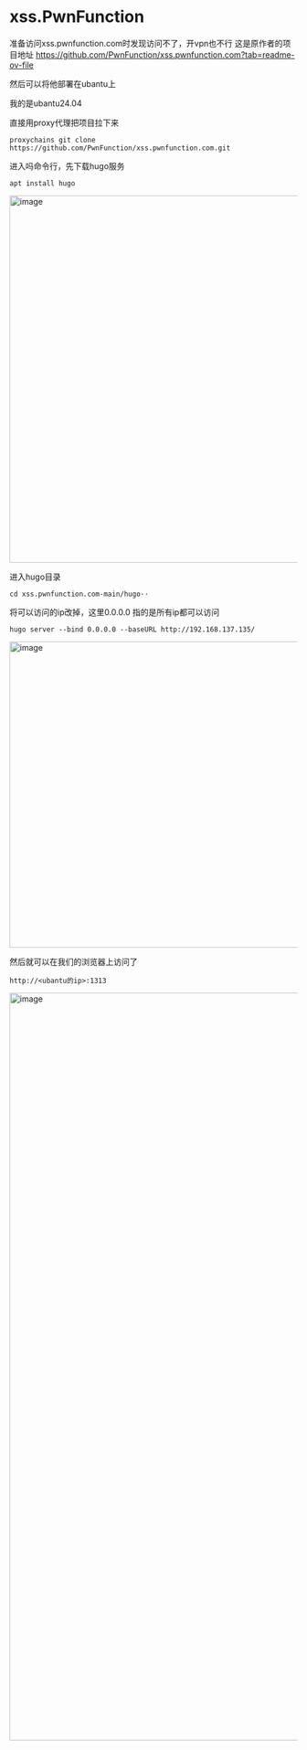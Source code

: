 # xss.PwnFunction #

准备访问xss.pwnfunction.com时发现访问不了，开vpn也不行
这是原作者的项目地址
https://github.com/PwnFunction/xss.pwnfunction.com?tab=readme-ov-file

然后可以将他部署在ubantu上

我的是ubantu24.04


直接用proxy代理把项目拉下来
```
proxychains git clone https://github.com/PwnFunction/xss.pwnfunction.com.git
```

进入吗命令行，先下载hugo服务
```
apt install hugo
```
<img width="1260" height="643" alt="image" src="https://github.com/user-attachments/assets/1f80cbac-57ed-4772-af16-2c078f733e06" />

进入hugo目录
```
cd xss.pwnfunction.com-main/hugo··
```

将可以访问的ip改掉，这里0.0.0.0 指的是所有ip都可以访问
```
hugo server --bind 0.0.0.0 --baseURL http://192.168.137.135/
```

<img width="1185" height="536" alt="image" src="https://github.com/user-attachments/assets/e65a593c-a145-4240-92d7-6086c0fed951" />


然后就可以在我们的浏览器上访问了
```
http://<ubantu的ip>:1313
```
<img width="2247" height="1309" alt="image" src="https://github.com/user-attachments/assets/aa185bfc-c9da-45c8-af73-ae2ba0494775" />



